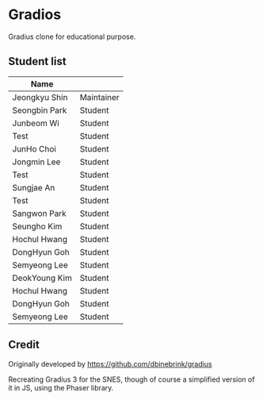 # Gradios

Gradius clone for educational purpose.

## Student list

| Name         |            |
|--------------|------------|
| Jeongkyu Shin| Maintainer |
| Seongbin Park| Student    |
| Junbeom Wi | Student  |
| Test         | Student    |
| JunHo Choi   | Student    |
| Jongmin Lee  | Student    |
| Test         | Student    |
| Sungjae An| Student |
| Test         | Student    |
| Sangwon Park| Student |
| Seungho Kim  | Student    |
| Hochul Hwang | Student    |
| DongHyun Goh | Student    |
| Semyeong Lee|Student|
| DeokYoung Kim | Student|
| Hochul Hwang | Student    |
| DongHyun Goh | Student    |
| Semyeong Lee|Student|

## Credit

Originally developed by https://github.com/dbinebrink/gradius

Recreating Gradius 3 for the SNES, though of course a simplified version of it in JS, using the Phaser library.

